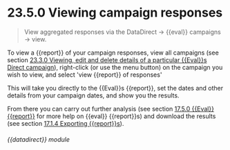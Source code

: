 # 23.5.0    Viewing campaign responses

> View aggregated responses via the DataDirect -> {{eval}} campaigns -> view. 

To view a {{report}} of your campaign responses, view all campaigns (see section [23.3.0  Viewing, edit and delete details of a particular {{Eval}}s Direct campaign](/help/index/v/{{version}}/p/23.3.0)), right-click (or use the menu button) on the campaign you wish to view, and select 'view {{report}} of responses'

This will take you directly to the {{Eval}}s {{report}}, set the dates and other details from your campaign dates, and show you the results.

From there you can carry out further analysis (see section [17.5.0  {{Eval}} {{report}}](/help/index/v/{{version}}/p/17.5.0) for more help on {{eval}} {{report}}s) and download the results (see section [17.1.4  Exporting {{report}}s](/help/index/v/{{version}}/p/17.1.4)). 

###### {{datadirect}} module

